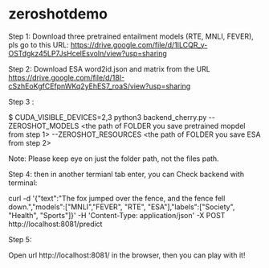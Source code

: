 # zeroshotdemo

Step 1: Download three pretrained entailment models (RTE, MNLI, FEVER), pls go to this URL: https://drive.google.com/file/d/1ILCQR_y-OSTdgkz45LP7JsHcelEsvoIn/view?usp=sharing

Step 2: Download ESA word2id.json and matrix from the URL https://drive.google.com/file/d/18I-cSzhEoKgfCEfpnWKq2yEhES7_roaS/view?usp=sharing

Step 3 : 

$ CUDA_VISIBLE_DEVICES=2,3 python3 backend_cherry.py --ZEROSHOT_MODELS <the path of FOLDER you save pretrained mopdel from step 1> --ZEROSHOT_RESOURCES <the path of FOLDER you save ESA from step 2>  

Note: Please keep eye on just the folder path, not the files path. 

Step 4:
then in another termianl tab enter, you can Check backend with terminal:

curl -d '{"text":"The fox jumped over the fence, and the fence fell down.","models":["MNLI","FEVER", "RTE", "ESA"],"labels":["Society", "Health", "Sports"]}' -H 'Content-Type: application/json' -X POST http://localhost:8081/predict

Step 5:
 
Open url http://localhost:8081/ in the browser, then you can play with it!
